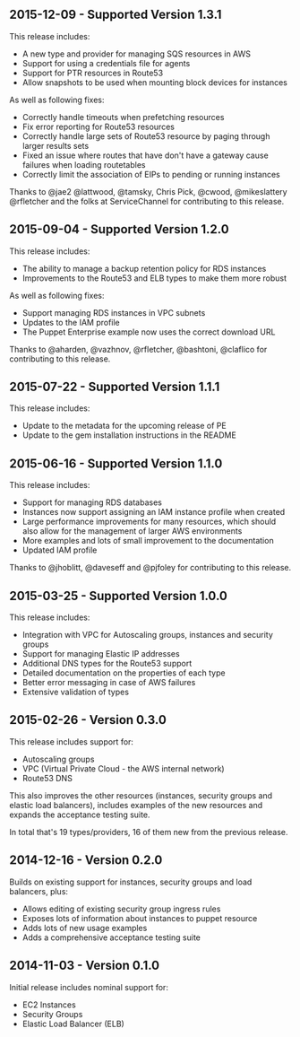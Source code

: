 ## 2015-12-09 - Supported Version 1.3.1

This release includes:

* A new type and provider for managing SQS resources in AWS
* Support for using a credentials file for agents
* Support for PTR resources in Route53
* Allow snapshots to be used when mounting block devices for instances

As well as following fixes:

* Correctly handle timeouts when prefetching resources
* Fix error reporting for Route53 resources
* Correctly handle large sets of Route53 resource by paging through
  larger results sets
* Fixed an issue where routes that have don't have a gateway cause
  failures when loading routetables
* Correctly limit the association of EIPs to pending or running instances

Thanks to @jae2 @lattwood, @tamsky, Chris Pick, @cwood, @mikeslattery
@rfletcher and the folks at ServiceChannel for contributing to this release.


## 2015-09-04 - Supported Version 1.2.0

This release includes:

* The ability to manage a backup retention policy for RDS instances
* Improvements to the Route53 and ELB types to make them more robust

As well as following fixes:

* Support managing RDS instances in VPC subnets
* Updates to the IAM profile
* The Puppet Enterprise example now uses the correct download URL

Thanks to @aharden, @vazhnov, @rfletcher, @bashtoni, @claflico for
contributing to this release.


## 2015-07-22 - Supported Version 1.1.1

This release includes:

* Update to the metadata for the upcoming release of PE
* Update to the gem installation instructions in the README

## 2015-06-16 - Supported Version 1.1.0

This release includes:

* Support for managing RDS databases
* Instances now support assigning an IAM instance profile when created
* Large performance improvements for many resources, which should also
  allow for the management of larger AWS environments
* More examples and lots of small improvement to the documentation
* Updated IAM profile

Thanks to @jhoblitt, @daveseff and @pjfoley for contributing to this release.


## 2015-03-25 - Supported Version 1.0.0

This release includes:

* Integration with VPC for Autoscaling groups, instances and security groups
* Support for managing Elastic IP addresses
* Additional DNS types for the Route53 support
* Detailed documentation on the properties of each type
* Better error messaging in case of AWS failures
* Extensive validation of types


## 2015-02-26 - Version 0.3.0

This release includes support for:

* Autoscaling groups
* VPC (Virtual Private Cloud - the AWS internal network)
* Route53 DNS

This also improves the other resources (instances, security groups and
elastic load balancers), includes examples of the new resources and
expands the acceptance testing suite.

In total that's 19 types/providers, 16 of them new from the previous release.


## 2014-12-16 - Version 0.2.0

Builds on existing support for instances, security groups and load balancers, plus:

* Allows editing of existing security group ingress rules
* Exposes lots of information about instances to puppet resource
* Adds lots of new usage examples
* Adds a comprehensive acceptance testing suite


## 2014-11-03 - Version 0.1.0

Initial release includes nominal support for:

* EC2 Instances
* Security Groups
* Elastic Load Balancer (ELB)
